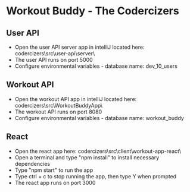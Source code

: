 # Workout Buddy - The Codercizers

## User API
* Open the user API server app in intelliJ located here: codercizers\src\user-api\server\
* The user API runs on port 5000
* Configure environmental variables - database name: dev_10_users

## Workout API
* Open the workout API app in intelliJ located here: codercizers\src\WorkoutBuddyApp\
* The workout API runs on port 8080
* Configure environmental variables - database name: workout_buddy

## React
* Open the react app here: codercizers\src\client\workout-app-react\
* Open a terminal and type "npm install" to install necessary dependencies
* Type "npm start" to run the app
* Type ctrl + c to stop running the app, then type Y when prompted
* The react app runs on port 3000
